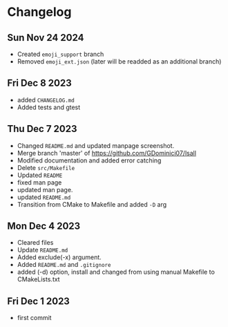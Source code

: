 # Changelog

## Sun Nov 24 2024

- Created `emoji_support` branch
- Removed `emoji_ext.json` (later will be readded as an additional branch)

## Fri Dec 8 2023

- added `CHANGELOG.md`
- Added tests and gtest

## Thu Dec 7 2023

- Changed `README.md` and updated manpage screenshot.
- Merge branch 'master' of https://github.com/GDominici07/lsall
- Modified documentation and added error catching
- Delete `src/Makefile`
- Updated `README`
- fixed man page
- updated man page.
- updated `README.md`
- Transition from CMake to Makefile and added `-D` arg

## Mon Dec 4 2023

- Cleared files
- Update `README.md`
- Added exclude(-x) argument.
- Added `README.md` and `.gitignore`
- added (-d) option, install and changed from using manual Makefile to CMakeLists.txt

## Fri Dec 1 2023
- first commit

